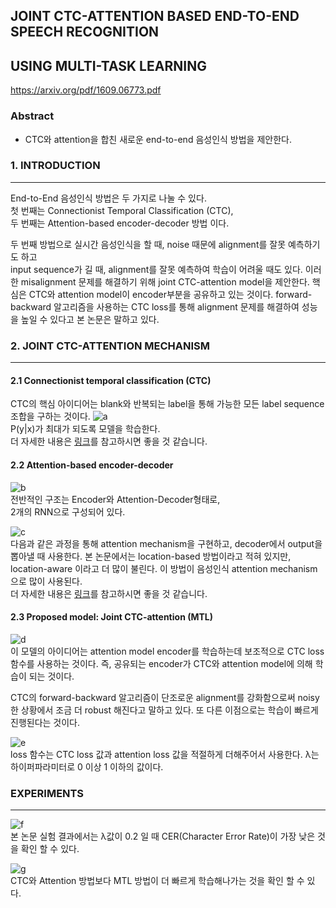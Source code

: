 ## JOINT CTC-ATTENTION BASED END-TO-END SPEECH RECOGNITION 
## USING MULTI-TASK LEARNING
https://arxiv.org/pdf/1609.06773.pdf

### Abstract

- CTC와 attention을 합친 새로운 end-to-end 음성인식 방법을 제안한다. 

### 1. INTRODUCTION
---
End-to-End 음성인식 방법은 두 가지로 나눌 수 있다.  
첫 번째는 Connectionist Temporal Classification (CTC),  
두 번째는 Attention-based encoder-decoder 방법 이다.  

두 번째 방법으로 실시간 음성인식을 할 때, noise 때문에 alignment를 잘못 예측하기도 하고  
input sequence가 길 때, alignment를 잘못 예측하여 학습이 어려울 때도 있다. 
이러한 misalignment 문제를 해결하기 위해 joint CTC-attention model을 제안한다.
핵심은 CTC와 attention model이 encoder부분을 공유하고 있는 것이다.
forward-backward 알고리즘을 사용하는 CTC loss를 통해 alignment 문제를 해결하여 성능을 높일 수 있다고 본 논문은 말하고 있다.

### 2. JOINT CTC-ATTENTION MECHANISM
---
#### 2.1 Connectionist temporal classification (CTC)
CTC의 핵심 아이디어는 blank와 반복되는 label을 통해 가능한 
모든 label sequence 조합을 구하는 것이다.
![a](https://user-images.githubusercontent.com/54731898/104768730-78a77380-57b1-11eb-94ee-be13ae75fef6.PNG)  
P(y|x)가 최대가 되도록 모델을 학습한다.  
더 자세한 내용은 [링크](https://github.com/hasangchun/Paper-Review/blob/main/Review/Connectionist%20Temporal%20Classification.pdf)를 참고하시면 좋을 것 같습니다.  


#### 2.2 Attention-based encoder-decoder
![b](https://user-images.githubusercontent.com/54731898/104768735-7a713700-57b1-11eb-9a2e-d4ab72d7257a.PNG)  
전반적인 구조는 Encoder와 Attention-Decoder형태로,  
2개의 RNN으로 구성되어 있다.  

![c](https://user-images.githubusercontent.com/54731898/104768737-7ba26400-57b1-11eb-9d2a-a652243a2c62.PNG)  
다음과 같은 과정을 통해 attention mechanism을 구현하고, decoder에서 output을 뽑아낼 때 사용한다.
본 논문에서는 location-based 방법이라고 적혀 있지만, location-aware 이라고 더 많이 불린다.
이 방법이 음성인식 attention mechanism으로 많이 사용된다.  
더 자세한 내용은 [링크](https://github.com/hasangchun/Paper-Review/blob/main/Review/Attention-Based%20Models%20for%20Speech%20Recognition.md)를 참고하시면 좋을 것 같습니다.  

#### 2.3 Proposed model: Joint CTC-attention (MTL)
![d](https://user-images.githubusercontent.com/54731898/104768782-91b02480-57b1-11eb-9bbe-8f99e4e5e4db.PNG)  
이 모델의 아이디어는 attention model encoder를 학습하는데 보조적으로 CTC loss 함수를 사용하는 것이다. 즉, 공유되는 encoder가 CTC와 attention model에 의해 학습이 되는 것이다.

CTC의 forward-backward 알고리즘이 단조로운 alignment를 강화함으로써 noisy한 상황에서 조금 더 robust 해진다고 말하고 있다. 또 다른 이점으로는 학습이 빠르게 진행된다는 것이다.

![e](https://user-images.githubusercontent.com/54731898/104768786-92e15180-57b1-11eb-9651-952dd8a8973f.PNG)  
loss 함수는 CTC loss 값과 attention loss 값을 적절하게 더해주어서 사용한다.
λ는 하이퍼파라미터로 0 이상 1 이하의 값이다.

### EXPERIMENTS
---
![f](https://user-images.githubusercontent.com/54731898/104768794-94ab1500-57b1-11eb-8bb5-eb07f4910892.PNG)  
본 논문 실험 결과에서는 λ값이 0.2 일 때 
CER(Character Error Rate)이 가장 낮은 것을 확인 할 수 있다.  

![g](https://user-images.githubusercontent.com/54731898/104768799-95dc4200-57b1-11eb-913f-68e62d1dfd6a.PNG)  
CTC와 Attention 방법보다 MTL 방법이 더 빠르게 학습해나가는 것을 확인 할 수 있다.


